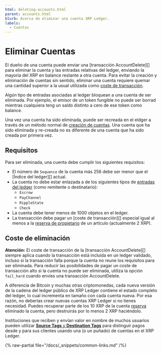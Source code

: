 ```yaml
---
html: deleting-accounts.html
parent: accounts.html
blurb: Acerca de eliminar una cuenta XRP Ledger.
labels:
  - Cuentas
---
```

# Eliminar Cuentas

El dueño de una cuenta puede enviar una [transacción AccountDelete][] para eliminar la cuenta y las entradas relativas del ledger, enviando la mayoría del XRP en balance restante a otra cuenta. Para evitar la creación y eliminación de cuentas sin sentido, eliminar una cuenta requiere quemar una cantidad superior a la usual utilizada como [coste de transacción](../transactions/transaction-cost.md).

Algún tipo de entradas asociadas al ledger bloquean a una cuenta de ser eliminada. Por ejemplo, el emisor de un token fungible no puede ser borrad mientras cualquiera teng un saldo distinto a cero de ese token como balance.

Una vez una cuenta ha sido eliminada, puede ser recreada en el eldger a través de un método normal de [creación de cuentas](index.md#creating-accounts). Una cuenta que ha sido eliminada y re-creada no es diferente de una cuenta que ha sido creada por primera vez.

## Requisitos

Para ser eliminada, una cuenta debe cumplir los siguientes requisitos:

- El número de `Sequence` de la cuenta más 256 debe ser menor que el [Índice del ledger][] actual.
- La cuenta no debe estar enlazada a de los siguientes tipos de [entradas del ledger](../../references/protocol/ledger-data/ledger-entry-types/index.md) (como remitente o destinatario):
    - `Escrow`
    - `PayChannel`
    - `RippleState`
    - `Check`
- La cuenta debe tener menos de 1000 objetos en el ledger.
- La transacción debe pagar un [coste de transacción][] especial igual al menos a la [reserva de propietario](reserves.md) de un artículo (actualmente 2 XRP).

## Coste de eliminación

**Atención:** El coste de transacción de la [transacción AccountDelete][] siempre aplica cuando la transacción está incluida en un ledger validado, incluso si la transacción falla porque la cuenta no reune los requisitos para ser eliminada. Para reducir las posibilidades de pagar un coste de transacción alto si la cuenta no puede ser eliminada, utiliza la opción `fail_hard` cuando envíes una transacción AccountDelete.

A diferencia de Bitcoin y muchas otras criptomonedas, cada nueva versión de la cadena del ledger público de XRP Ledger contiene el estado completo del ledger, lo cual incrementa en tamaño con cada cuenta nueva. Por esa razón, no deberías crear nuevas cuentas XRP Ledger si no tienes necesidad. Puedes recuperar parte de los 10 XRP de la cuenta [reserva](reserves.md) eliminado la cuenta, pero destruirás por lo menos 2 XRP haciéndolo.

Instituciones que reciben y envían valor en nombre de muchos usuarios pueden utilizar [**Source Tags** y **Destination Tags**](source-and-destination-tags.md) para distinguir pagos desde y para sus clientes usando una (o un puñado) de cuentas en el XRP Ledger.

<!--{# common link defs #}-->
{% raw-partial file="/docs/_snippets/common-links.md" /%}
